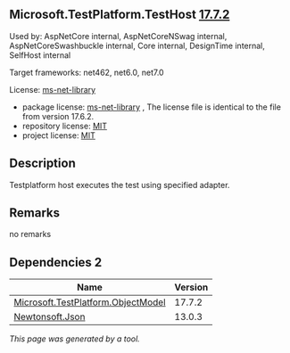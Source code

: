 Microsoft.TestPlatform.TestHost [17.7.2](https://www.nuget.org/packages/Microsoft.TestPlatform.TestHost/17.7.2)
--------------------

Used by: AspNetCore internal, AspNetCoreNSwag internal, AspNetCoreSwashbuckle internal, Core internal, DesignTime internal, SelfHost internal

Target frameworks: net462, net6.0, net7.0

License: [ms-net-library](../../../../licenses/ms-net-library) 

- package license: [ms-net-library]() , The license file is identical to the file from version 17.6.2.
- repository license: [MIT](https://github.com/microsoft/vstest) 
- project license: [MIT](https://github.com/microsoft/vstest) 

Description
-----------
Testplatform host executes the test using specified adapter.

Remarks
-----------
no remarks


Dependencies 2
-----------

|Name|Version|
|----------|:----|
|[Microsoft.TestPlatform.ObjectModel](../../../../packages/nuget.org/microsoft.testplatform.objectmodel/17.7.2)|17.7.2|
|[Newtonsoft.Json](../../../../packages/nuget.org/newtonsoft.json/13.0.3)|13.0.3|

*This page was generated by a tool.*